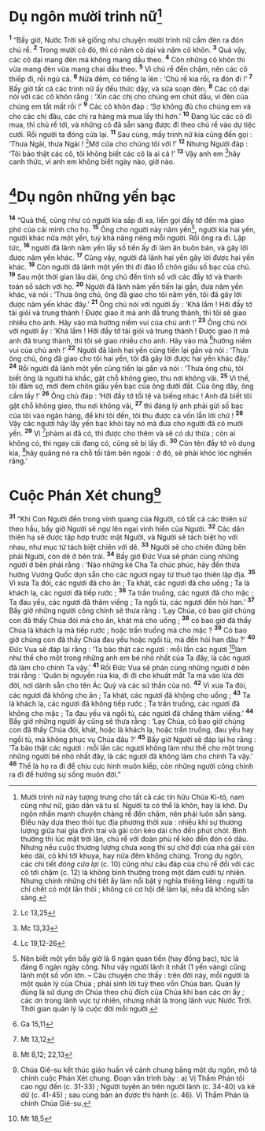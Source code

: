 # Dụ ngôn mười trinh nữ[^1-5f14b329-a3eb-40fb-93fc-83058bc90ca8]
<sup><b>1</b></sup> “Bấy giờ, Nước Trời sẽ giống như chuyện mười trinh nữ cầm đèn ra đón chú rể. <sup><b>2</b></sup> Trong mười cô đó, thì có năm cô dại và năm cô khôn. <sup><b>3</b></sup> Quả vậy, các cô dại mang đèn mà không mang dầu theo. <sup><b>4</b></sup> Còn những cô khôn thì vừa mang đèn vừa mang chai dầu theo. <sup><b>5</b></sup> Vì chú rể đến chậm, nên các cô thiếp đi, rồi ngủ cả. <sup><b>6</b></sup> Nửa đêm, có tiếng la lên : ‘Chú rể kia rồi, ra đón đi !’ <sup><b>7</b></sup> Bấy giờ tất cả các trinh nữ ấy đều thức dậy, và sửa soạn đèn. <sup><b>8</b></sup> Các cô dại nói với các cô khôn rằng : ‘Xin các chị cho chúng em chút dầu, vì đèn của chúng em tắt mất rồi !’ <sup><b>9</b></sup> Các cô khôn đáp : ‘Sợ không đủ cho chúng em và cho các chị đâu, các chị ra hàng mà mua lấy thì hơn.’ <sup><b>10</b></sup> Đang lúc các cô đi mua, thì chú rể tới, và những cô đã sẵn sàng được đi theo chú rể vào dự tiệc cưới. Rồi người ta đóng cửa lại. <sup><b>11</b></sup> Sau cùng, mấy trinh nữ kia cũng đến gọi : ‘Thưa Ngài, thưa Ngài ! [^1@-5f14b329-a3eb-40fb-93fc-83058bc90ca8]Mở cửa cho chúng tôi với !’ <sup><b>12</b></sup> Nhưng Người đáp : ‘Tôi bảo thật các cô, tôi không biết các cô là ai cả !’ <sup><b>13</b></sup> Vậy anh em [^2@-5f14b329-a3eb-40fb-93fc-83058bc90ca8]hãy canh thức, vì anh em không biết ngày nào, giờ nào.

# [^3@-5f14b329-a3eb-40fb-93fc-83058bc90ca8]Dụ ngôn những yến bạc
<sup><b>14</b></sup> “Quả thế, cũng như có người kia sắp đi xa, liền gọi đầy tớ đến mà giao phó của cải mình cho họ. <sup><b>15</b></sup> Ông cho người này năm yến[^2-5f14b329-a3eb-40fb-93fc-83058bc90ca8], người kia hai yến, người khác nữa một yến, tuỳ khả năng riêng mỗi người. Rồi ông ra đi. Lập tức, <sup><b>16</b></sup> người đã lãnh năm yến lấy số tiền ấy đi làm ăn buôn bán, và gây lời được năm yến khác. <sup><b>17</b></sup> Cũng vậy, người đã lãnh hai yến gây lời được hai yến khác. <sup><b>18</b></sup> Còn người đã lãnh một yến thì đi đào lỗ chôn giấu số bạc của chủ. <sup><b>19</b></sup> Sau một thời gian lâu dài, ông chủ đến tính sổ với các đầy tớ và thanh toán sổ sách với họ. <sup><b>20</b></sup> Người đã lãnh năm yến tiến lại gần, đưa năm yến khác, và nói : ‘Thưa ông chủ, ông đã giao cho tôi năm yến, tôi đã gây lời được năm yến khác đây.’ <sup><b>21</b></sup> Ông chủ nói với người ấy : ‘Khá lắm ! Hỡi đầy tớ tài giỏi và trung thành ! Được giao ít mà anh đã trung thành, thì tôi sẽ giao nhiều cho anh. Hãy vào mà hưởng niềm vui của chủ anh !’ <sup><b>23</b></sup> Ông chủ nói với người ấy : ‘Khá lắm ! Hỡi đầy tớ tài giỏi và trung thành ! Được giao ít mà anh đã trung thành, thì tôi sẽ giao nhiều cho anh. Hãy vào mà [^4@-5f14b329-a3eb-40fb-93fc-83058bc90ca8]hưởng niềm vui của chủ anh !’ <sup><b>22</b></sup> Người đã lãnh hai yến cũng tiến lại gần và nói : ‘Thưa ông chủ, ông đã giao cho tôi hai yến, tôi đã gây lời được hai yến khác đây.’ <sup><b>24</b></sup> Rồi người đã lãnh một yến cũng tiến lại gần và nói : ‘Thưa ông chủ, tôi biết ông là người hà khắc, gặt chỗ không gieo, thu nơi không vãi. <sup><b>25</b></sup> Vì thế, tôi đâm sợ, mới đem chôn giấu yến bạc của ông dưới đất. Của ông đây, ông cầm lấy !’ <sup><b>26</b></sup> Ông chủ đáp : ‘Hỡi đầy tớ tồi tệ và biếng nhác ! Anh đã biết tôi gặt chỗ không gieo, thu nơi không vãi, <sup><b>27</b></sup> thì đáng lý anh phải gửi số bạc của tôi vào ngân hàng, để khi tôi đến, tôi thu được cả vốn lẫn lời chứ ! <sup><b>28</b></sup> Vậy các ngươi hãy lấy yến bạc khỏi tay nó mà đưa cho người đã có mười yến. <sup><b>29</b></sup> Vì [^5@-5f14b329-a3eb-40fb-93fc-83058bc90ca8]phàm ai đã có, thì được cho thêm và sẽ có dư thừa ; còn ai không có, thì ngay cái đang có, cũng sẽ bị lấy đi. <sup><b>30</b></sup> Còn tên đầy tớ vô dụng kia, [^6@-5f14b329-a3eb-40fb-93fc-83058bc90ca8]hãy quăng nó ra chỗ tối tăm bên ngoài : ở đó, sẽ phải khóc lóc nghiến răng.’

# Cuộc Phán Xét chung[^3-5f14b329-a3eb-40fb-93fc-83058bc90ca8]
<sup><b>31</b></sup> “Khi Con Người đến trong vinh quang của Người, có tất cả các thiên sứ theo hầu, bấy giờ Người sẽ ngự lên ngai vinh hiển của Người. <sup><b>32</b></sup> Các dân thiên hạ sẽ được tập hợp trước mặt Người, và Người sẽ tách biệt họ với nhau, như mục tử tách biệt chiên với dê. <sup><b>33</b></sup> Người sẽ cho chiên đứng bên phải Người, còn dê ở bên trái. <sup><b>34</b></sup> Bấy giờ Đức Vua sẽ phán cùng những người ở bên phải rằng : ‘Nào những kẻ Cha Ta chúc phúc, hãy đến thừa hưởng Vương Quốc dọn sẵn cho các ngươi ngay từ thuở tạo thiên lập địa. <sup><b>35</b></sup> Vì xưa Ta đói, các ngươi đã cho ăn ; Ta khát, các ngươi đã cho uống ; Ta là khách lạ, các ngươi đã tiếp rước ; <sup><b>36</b></sup> Ta trần truồng, các ngươi đã cho mặc ; Ta đau yếu, các ngươi đã thăm viếng ; Ta ngồi tù, các ngươi đến hỏi han.’ <sup><b>37</b></sup> Bấy giờ những người công chính sẽ thưa rằng : ‘Lạy Chúa, có bao giờ chúng con đã thấy Chúa đói mà cho ăn, khát mà cho uống ; <sup><b>38</b></sup> có bao giờ đã thấy Chúa là khách lạ mà tiếp rước ; hoặc trần truồng mà cho mặc ? <sup><b>39</b></sup> Có bao giờ chúng con đã thấy Chúa đau yếu hoặc ngồi tù, mà đến hỏi han đâu ?’ <sup><b>40</b></sup> Đức Vua sẽ đáp lại rằng : ‘Ta bảo thật các ngươi : mỗi lần các ngươi [^7@-5f14b329-a3eb-40fb-93fc-83058bc90ca8]làm như thế cho một trong những anh em bé nhỏ nhất của Ta đây, là các ngươi đã làm cho chính Ta vậy.’ <sup><b>41</b></sup> Rồi Đức Vua sẽ phán cùng những người ở bên trái rằng : ‘Quân bị nguyền rủa kia, đi đi cho khuất mắt Ta mà vào lửa đời đời, nơi dành sẵn cho tên Ác Quỷ và các sứ thần của nó. <sup><b>42</b></sup> Vì xưa Ta đói, các ngươi đã không cho ăn ; Ta khát, các ngươi đã không cho uống ; <sup><b>43</b></sup> Ta là khách lạ, các ngươi đã không tiếp rước ; Ta trần truồng, các ngươi đã không cho mặc ; Ta đau yếu và ngồi tù, các ngươi đã chẳng thăm viếng.’ <sup><b>44</b></sup> Bấy giờ những người ấy cũng sẽ thưa rằng : ‘Lạy Chúa, có bao giờ chúng con đã thấy Chúa đói, khát, hoặc là khách lạ, hoặc trần truồng, đau yếu hay ngồi tù, mà không phục vụ Chúa đâu ?’ <sup><b>45</b></sup> Bấy giờ Người sẽ đáp lại họ rằng : ‘Ta bảo thật các ngươi : mỗi lần các ngươi không làm như thế cho một trong những người bé nhỏ nhất đây, là các ngươi đã không làm cho chính Ta vậy.’ <sup><b>46</b></sup> Thế là họ ra đi để chịu cực hình muôn kiếp, còn những người công chính ra đi để hưởng sự sống muôn đời.”

[^1-5f14b329-a3eb-40fb-93fc-83058bc90ca8]: Mười trinh nữ này tượng trưng cho tất cả các tín hữu Chúa Ki-tô, nam cũng như nữ, giáo dân và tu sĩ. Người ta có thể là khôn, hay là khờ. Dụ ngôn nhấn mạnh chuyện chàng rể đến chậm, nên phải luôn sẵn sàng. Điều này dựa theo thói tục địa phương thời xưa : nhiều khi sự thương lượng giữa hai gia đình trai và gái còn kéo dài cho đến phút chót. Bình thường thì lúc mặt trời lặn, chú rể với đoàn phù rể kéo đến đón cô dâu. Nhưng nếu cuộc thương lượng chưa xong thì sự chờ đợi của nhà gái còn kéo dài, có khi tới khuya, hay nửa đêm không chừng. Trong dụ ngôn, các chi tiết *đóng cửa lại* (c. 10) cũng như câu đáp của chú rể đối với các cô tới chậm (c. 12) là không bình thường trong một đám cưới tự nhiên. Nhưng chính những chi tiết ấy làm nổi bật ý nghĩa thiêng liêng : người ta chỉ chết có một lần thôi ; không có cơ hội để làm lại, nếu đã không sẵn sàng.
[^2-5f14b329-a3eb-40fb-93fc-83058bc90ca8]: Nên biết một yến bấy giờ là 6 ngàn quan tiền (hay đồng bạc), tức là đáng 6 ngàn ngày công. Như vậy người lãnh ít nhất (1 yến vàng) cũng lãnh một số vốn lớn. – Câu chuyện cho thấy : trên đời này, mỗi người là một quản lý của Chúa ; phải sinh lời tuỳ theo vốn Chúa ban. Quản lý đúng là sử dụng ơn Chúa theo chủ đích của Chúa khi ban các ơn ấy ; các ơn trong lãnh vực tự nhiên, nhưng nhất là trong lãnh vực Nước Trời. Thời gian quản lý là cuộc đời mỗi người.
[^3-5f14b329-a3eb-40fb-93fc-83058bc90ca8]: Chúa Giê-su kết thúc giáo huấn về cánh chung bằng một dụ ngôn, mô tả chính cuộc Phán Xét chung. Đoạn văn trình bày : a) Vị Thẩm Phán tối cao ngự đến (c. 31-33) ; Người tuyên án trên người lành (c. 34-40) và kẻ dữ (c. 41-45) ; sau cùng bản án được thi hành (c. 46). Vị Thẩm Phán là chính Chúa Giê-su.
[^1@-5f14b329-a3eb-40fb-93fc-83058bc90ca8]: Lc 13,25
[^2@-5f14b329-a3eb-40fb-93fc-83058bc90ca8]: Mc 13,33
[^3@-5f14b329-a3eb-40fb-93fc-83058bc90ca8]: Lc 19,12-26
[^4@-5f14b329-a3eb-40fb-93fc-83058bc90ca8]: Ga 15,11
[^5@-5f14b329-a3eb-40fb-93fc-83058bc90ca8]: Mt 13,12
[^6@-5f14b329-a3eb-40fb-93fc-83058bc90ca8]: Mt 8,12; 22,13
[^7@-5f14b329-a3eb-40fb-93fc-83058bc90ca8]: Mt 18,5